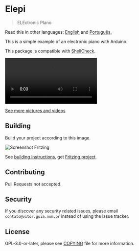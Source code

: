 # Elepi

> ELEctronic PIano

Read this in other languages: [English](README.md) and [Português](LEIA-ME.md).

This is a simple example of an electronic piano with Arduino.

This package is compatible with [ShellCheck](https://github.com/koalaman/shellcheck).

![Screencast](uploads/12ae7ba87c1a28596087380676b12382/screencast.mp4)

[See more pictures and videos](wikis)

## Building

Build your project according to this image.

![Screenshot Fritzing](uploads/46c035fce54587334d2b9b10b2f57bda/screenshotFritzing.jpg)

See [building instructions](doc/README.md), get [Fritzing project](uploads/cb460651aaaffca00d06d549e5686ca0/elepi.fzz).

## Contributing

Pull Requests not accepted.

## Security

If you discover any security related issues, please email `contato@vitor.guia.nom.br` instead of using the issue tracker.

## License

GPL-3.0-or-later, please see [COPYING](COPYING) file for more information.
